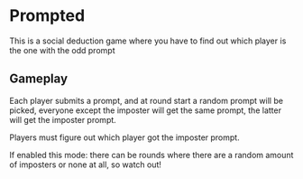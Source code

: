 # Prompted

This is a social deduction game where you have to find out which player is the one with the odd prompt

## Gameplay

Each player submits a prompt, and at round start a random prompt will be picked, everyone except the imposter will get the same prompt, the latter will get the imposter prompt.

Players must figure out which player got the imposter prompt.

If enabled this mode: there can be rounds where there are a random amount of imposters or none at all, so watch out!
